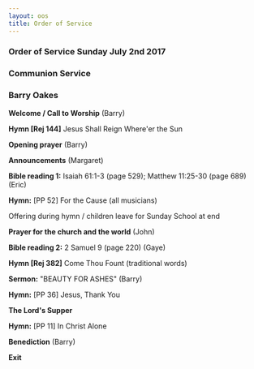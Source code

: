 ```yaml
---
layout: oos
title: Order of Service
---
```

### Order of Service Sunday July 2nd 2017
### Communion Service
### Barry Oakes

**Welcome / Call to Worship**  (Barry)

**Hymn [Rej 144]** Jesus Shall Reign Where'er the Sun

**Opening prayer** (Barry)

**Announcements** (Margaret)

**Bible reading 1:** Isaiah 61:1-3 (page 529); Matthew 11:25-30 (page 689) (Eric)

**Hymn:** [PP 52] For the Cause (all musicians)

Offering during hymn / children leave for Sunday School at end

**Prayer for the church and the world** (John)

**Bible reading 2:** 2 Samuel 9 (page 220) (Gaye)

**Hymn [Rej 382]** Come Thou Fount (traditional words)

**Sermon:** "BEAUTY FOR ASHES" (Barry)

**Hymn:** [PP 36] Jesus, Thank You

**The Lord's Supper**

**Hymn:** [PP 11] In Christ Alone

**Benediction** (Barry)

**Exit**

